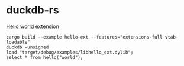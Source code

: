 # duckdb-rs

[Hello world extension](https://github.com/duckdb/duckdb-rs/tree/9af377a19ab271e4cc054199438484b0b202bf2c/examples/hello-ext)

```
cargo build --example hello-ext --features="extensions-full vtab-loadable"
duckdb -unsigned
load "target/debug/examples/libhello_ext.dylib";
select * from hello("world");
```
